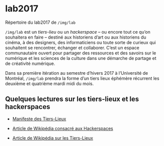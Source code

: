 # lab2017

Répertoire du lab2017 de `/img/lab`

`/img/lab` est un *tiers-lieu* ou un *hackerspace* – ou encore tout ce qu’on souhaitera en faire – destiné aux historiens d’art ou aux historiens du cinéma, à des designers, des informaticiens ou toute sorte de curieux qui souhaitent se rencontrer, échanger et collaborer. C’est un espace communautaire ouvert pour partager des ressources et des savoirs sur le numérique et les sciences de la culture dans une démarche de partage et de créativité numérique.

Dans sa première itération au semestre d’hivers 2017 à l’Université de Montréal, `/img/lab` prendra la forme d’un tiers lieux éphémère récurrent les deuxième et quatrième mardi midi du mois.

## Quelques lectures sur les tiers-lieux et les hackerspaces

- [Manifeste des Tiers-Lieux](http://movilab.org/index.php?title=Le_manifeste_des_Tiers_Lieux)

- [Article de Wikipédia consacré aux Hackerspaces](https://fr.wikipedia.org/wiki/Hackerspace)

- [Article de Wikipédia sur les Tiers-Lieux](https://fr.wikipedia.org/wiki/Tiers-lieu)

  ​

